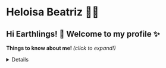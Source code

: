
<!--
### Hi there 👋
**Helloisa22/Helloisa22** is a ✨ _special_ ✨ repository because its `README.md` (this file) appears on your GitHub profile.

Here are some ideas to get you started:

- 🔭 I’m currently working on ...
- 🌱 I’m currently learning ...
- 👯 I’m looking to collaborate on ...
- 🤔 I’m looking for help with ...
- 💬 Ask me about ...
- 📫 How to reach me: ...
- 😄 Pronouns: ...
- ⚡ Fun fact: ...
-->
# Heloisa Beatriz 👩‍💻

## Hi Earthlings! 👋 Welcome to my profile ✨
<sumary> <b> Things to know about me! </b> <i>(click to expand!)</i><sumary>

<details>
### My name is Heloisa and...
  
- 🌱 I’m currently learning ...

<br>

![Heloisa Beatriz's github stats](https://github-readme-stats.vercel.app/api?username=Helloisa22&show_icons=true&theme=graywhite)

[![Top Langs](https://github-readme-stats.vercel.app/api/top-langs/?username=Helloisa22&layout=compact)](https://github.com/anuraghazra/github-readme-stats)

</details>
